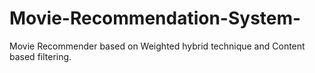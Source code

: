 # Movie-Recommendation-System-
Movie Recommender based on Weighted hybrid technique and Content based filtering.
